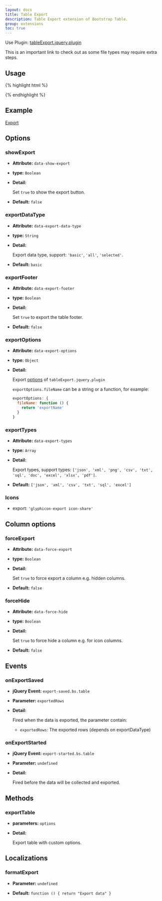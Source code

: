 ```yaml
---
layout: docs
title: Table Export
description: Table Export extension of Bootstrap Table.
group: extensions
toc: true
---
```


Use Plugin: [tableExport.jquery.plugin](https://github.com/hhurz/tableExport.jquery.plugin)

This is an important link to check out as some file types may require extra steps.

## Usage

{% highlight html %}
<script src="extensions/export/bootstrap-table-export.js"></script>
{% endhighlight %}

## Example

[Export](https://examples.bootstrap-table.com/#extensions/export.html)

## Options

### showExport

- **Attribute:** `data-show-export`

- **type:** `Boolean`

- **Detail:**

  Set `true` to show the export button.

- **Default:** `false`

### exportDataType

- **Attribute:** `data-export-data-type`

- **type:** `String`

- **Detail:**

  Export data type, support: `'basic'`, `'all'`, `'selected'`.

- **Default:** `basic`

### exportFooter

- **Attribute:** `data-export-footer`

- **type:** `Boolean`

- **Detail:**

  Set `true` to export the table footer.

- **Default:** `false`

### exportOptions

- **Attribute:** `data-export-options`

- **type:** `Object`

- **Detail:**

  Export [options](https://github.com/hhurz/tableExport.jquery.plugin#options) of `tableExport.jquery.plugin`

  `exportOptions.fileName` can be a string or a function, for example:

  ```js
  exportOptions: {
    fileName: function () {
      return 'exportName'
    }
  }
  ```

### exportTypes

- **Attribute:** `data-export-types`

- **type:** `Array`

- **Detail:**

  Export types, support types: `['json', 'xml', 'png', 'csv', 'txt', 'sql', 'doc', 'excel', 'xlsx', 'pdf']`.

- **Default:** `['json', 'xml', 'csv', 'txt', 'sql', 'excel']`

### Icons

- export: `'glyphicon-export icon-share'`

## Column options

### forceExport

- **Attribute:** `data-force-export`

- **type:** `Boolean`

- **Detail:**

  Set `true` to force export a column e.g. hidden columns.

- **Default:** `false`

### forceHide

- **Attribute:** `data-force-hide`

- **type:** `Boolean`

- **Detail:**

  Set `true` to force hide a column e.g. for icon columns.

- **Default:** `false`

## Events

### onExportSaved

- **jQuery Event:** `export-saved.bs.table`

- **Parameter:** `exportedRows`

- **Detail:**

  Fired when the data is exported, the parameter contain:

  * `exportedRows`: The exported rows (depends on exportDataType)

### onExportStarted

- **jQuery Event:** `export-started.bs.table`

- **Parameter:** `undefined`

- **Detail:**

  Fired before the data will be collected and exported.

## Methods

### exportTable

- **parameters:** `options`

- **Detail:**

  Export table with custom options.

## Localizations

### formatExport

- **Parameter:** `undefined`

- **Default:** `function () { return "Export data" }`
